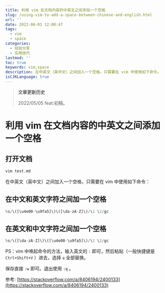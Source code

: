 ```yaml
---
title: 利用 vim 在文档内容的中英文之间添加一个空格
slug: /using-vim-to-add-a-space-between-chinese-and-english.html
url: ''
date: 2022-06-01 12:08:47
tags:
  - vim
  - space
categories:
  - 经验分享
  - 实用技巧
lastmod: ''
toc: true
keywords: vim,space
description: 在中英文（英中文）之间加入一个空格，只需要在 vim 中使用如下命令。
isCJKLanguage: true
---
```

> **文章更新历史**
>
> 2022/05/05 feat:初稿。

# 利用 vim 在文档内容的中英文之间添加一个空格

## 打开文档

```bash
vim test.md
```

在中英文（英中文）之间加入一个空格，只需要在 vim 中使用如下命令：

## 在中文和英文字符之间加一个空格

```javascript
%s/\([\u4e00-\u9fa5]\)\([\da-zA-Z]\)/\1 \2/gc
```

## 在英文和中文字符之间加一个空格

```javascript
%s/\([\da-zA-Z]\)\([\u4e00-\u9fa5]\)/\1 \2/gc
```

PS：vim 中唤起命令的方法，输入英文的 `:` 即可，然后粘贴（一般快捷键是 `Ctrl+Shift+V` ）进去，选择 `a` 全部替换。

保存直接 `:w` 即可。退出使用 `:q` 。

参考: [https://stackoverflow.com/a/8406194/2400133](https://stackoverflow.com/a/8406194/2400133)